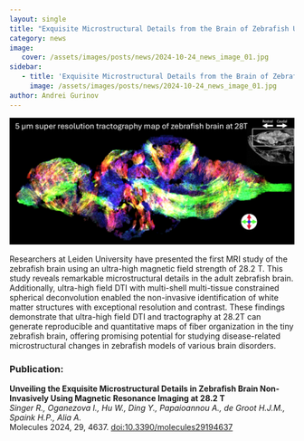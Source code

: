 ```yaml
---
layout: single
title: "Exquisite Microstructural Details from the Brain of Zebrafish Using 28.2T MRI"
category: news
image:
   cover: /assets/images/posts/news/2024-10-24_news_image_01.jpg
sidebar:
   - title: 'Exquisite Microstructural Details from the Brain of Zebrafish Using 28.2T MRI'
     image: /assets/images/posts/news/2024-10-24_news_image_01.jpg
author: Andrei Gurinov
---
```


![Post Image](/assets/images/posts/news/2024-10-24_news_image_01.jpg)

Researchers at Leiden University have presented the first MRI study of the zebrafish brain using an ultra-high magnetic field strength of 28.2 T. This study reveals remarkable microstructural details in the adult zebrafish brain. Additionally, ultra-high field DTI with multi-shell multi-tissue constrained spherical deconvolution enabled the non-invasive identification of white matter structures with exceptional resolution and contrast. These findings demonstrate that ultra-high field DTI and tractography at 28.2T can generate reproducible and quantitative maps of fiber organization in the tiny zebrafish brain, offering promising potential for studying disease-related microstructural changes in zebrafish models of various brain disorders.

### Publication:

**Unveiling the Exquisite Microstructural Details in Zebrafish Brain Non-Invasively Using Magnetic Resonance Imaging at 28.2 T**\
*Singer R., Oganezova I., Hu W., Ding Y., Papaioannou A., de Groot H.J.M., Spaink H.P., Alia A.*\
Molecules 2024, 29, 4637. [doi:10.3390/molecules29194637](https://doi.org/10.3390/molecules29194637)
